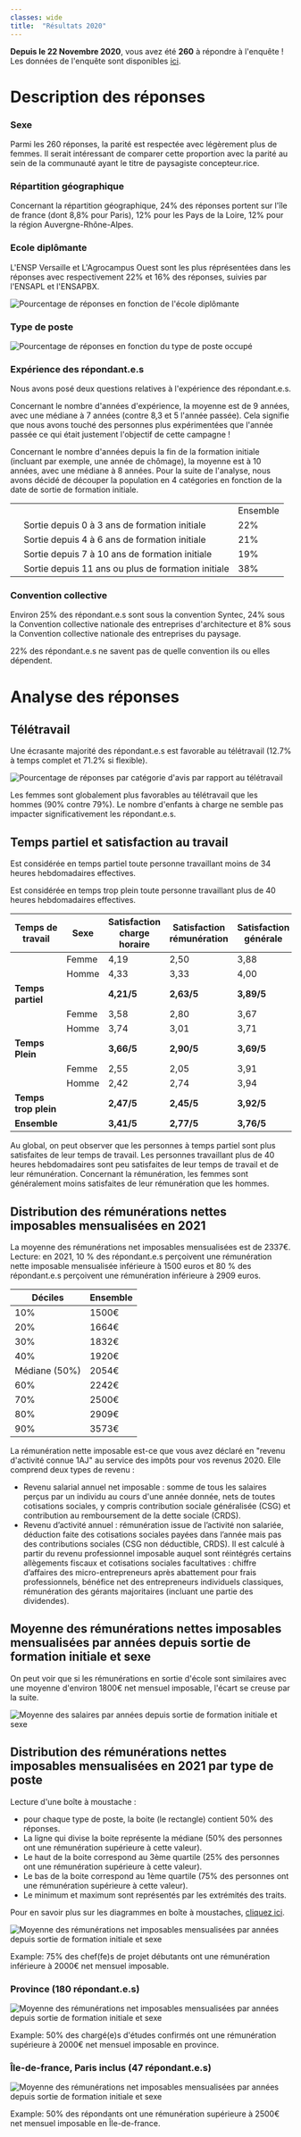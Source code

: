 ```yaml
---
classes: wide
title:  "Résultats 2020"
---
```

**Depuis le 22 Novembre 2020**, vous avez été **260** à répondre à l'enquête !
Les données de l'enquête sont disponibles [ici](https://github.com/pocman/etude-salariale-paysagiste-concepteur/blob/master/etude_salaire_2020___paysagiste_concepteur.csv).

# Description des réponses
### Sexe
Parmi les 260 réponses, la parité est respectée avec légèrement plus de femmes. 
Il serait intéressant de comparer cette proportion avec la parité au sein de la communauté ayant le titre de paysagiste concepteur.rice.

### Répartition géographique
Concernant la répartition géographique, 24% des réponses portent sur l'île de france (dont 8,8% pour Paris), 12% pour les Pays de la Loire, 12% pour la région Auvergne-Rhône-Alpes.

### Ecole diplômante
L'ENSP Versaille et L'Agrocampus Ouest sont les plus réprésentées dans les réponses avec respectivement 22% et 16% des réponses, suivies par l'ENSAPL et l'ENSAPBX.

![Pourcentage de réponses en fonction de l'école diplômante](/etude-salariale-paysagiste-concepteur/assets/images/2020/count_ecole.png)

### Type de poste
![Pourcentage de réponses en fonction du type de poste occupé](/etude-salariale-paysagiste-concepteur/assets/images/2020/type_poste.png)

### Expérience des répondant.e.s
Nous avons posé deux questions relatives à l'expérience des répondant.e.s.

Concernant le nombre d'années d'expérience, la moyenne est de 9 années, avec une médiane à 7 années (contre 8,3 et 5 l'année passée). Cela signifie que nous avons touché des personnes plus expérimentées que l'année passée ce qui était justement l'objectif de cette campagne !


Concernant le nombre d'années depuis la fin de la formation initiale (incluant par exemple, une année de chômage), la moyenne est à 10 années, avec une médiane à 8 années.
Pour la suite de l'analyse, nous avons décidé de découper la population en 4 catégories en fonction de la date de sortie de formation initiale.

|   |                                                    | |
|---|----------------------------------------------------|---------------|
|   |                                                    | Ensemble      |
|   | Sortie depuis 0 à 3 ans de formation initiale      | 22%           |
|   | Sortie depuis 4 à 6 ans de formation initiale      | 21%         | 
|   | Sortie depuis 7 à 10 ans de formation initiale     | 19%         | 
|   | Sortie depuis 11 ans ou plus de formation initiale | 38%           |

### Convention collective
Environ 25% des répondant.e.s sont sous la convention Syntec, 24% sous la Convention collective nationale des entreprises d'architecture et 8% sous la Convention collective nationale des entreprises du paysage.

22% des répondant.e.s ne savent pas de quelle convention ils ou elles dépendent.

# Analyse des réponses
## Télétravail
Une écrasante majorité des répondant.e.s est favorable au télétravail (12.7% à temps complet et 71.2% si flexible). 

![Pourcentage de réponses par catégorie d'avis par rapport au télétravail](/etude-salariale-paysagiste-concepteur/assets/images/2020/remote.png)

Les femmes sont globalement plus favorables au télétravail que les hommes (90% contre 79%).
Le nombre d'enfants à charge ne semble pas impacter significativement les répondant.e.s.


## Temps partiel et satisfaction au travail
Est considérée en temps partiel toute personne travaillant moins de 34 heures hebdomadaires effectives.

Est considérée en temps trop plein toute personne travaillant plus de 40 heures hebdomadaires effectives.

| Temps de travail | Sexe | Satisfaction charge horaire | Satisfaction rémunération | Satisfaction générale | % de réponses |
|---|---|---|---|---|---|
|  | Femme | 4,19 | 2,50 | 3,88 | 7,37% |
|  | Homme | 4,33 | 3,33 | 4,00 | 1,38% |
| **Temps partiel** |  | **4,21/5** | **2,63/5** | **3,89/5** | 8,76% |
| | Femme | 3,58 | 2,80 | 3,67 | 35,02% |
|  | Homme | 3,74 | 3,01 | 3,71 | 31,80% |
| **Temps Plein** |  | **3,66/5** | **2,90/5** | **3,69/5** | 66,82% |
| | Femme | 2,55 | 2,05 | 3,91 | 10,14% |
|  | Homme | 2,42 | 2,74 | 3,94 | 14,29% |
| **Temps trop plein** |  | **2,47/5** | **2,45/5** | **3,92/5** | 24,42% |
| **Ensemble** |  | **3,41/5** | **2,77/5** | **3,76/5** | 100,00% |

Au global, on peut observer que les personnes à temps partiel sont plus satisfaites de leur temps de travail.
Les personnes travaillant plus de 40 heures hebdomadaires sont peu satisfaites de leur temps de travail et de leur rémunération. Concernant la rémunération, les femmes sont généralement moins satisfaites de leur rémunération que les hommes.

## Distribution des rémunérations nettes imposables mensualisées en 2021

La moyenne des rémunérations net imposables mensualisées est de 2337€.
Lecture: en 2021, 10 % des répondant.e.s perçoivent une rémunération nette imposable mensualisée inférieure à 1500 euros 
et 80 % des répondant.e.s perçoivent une rémunération inférieure à 2909 euros.

| Déciles | Ensemble |
|---|---|
| 10% | 1500€ |
| 20% | 1664€ |
| 30% | 1832€ |
| 40% | 1920€ |
| Médiane (50%) | 2054€ |
| 60% | 2242€ |
| 70% | 2500€ |
| 80% | 2909€ |
| 90% | 3573€ |

La rémunération nette imposable est-ce que vous avez déclaré en "revenu d'activité connue 1AJ" au service des impôts pour vos revenus 2020.
Elle comprend deux types de revenu :
* Revenu salarial annuel net imposable : somme de tous les salaires perçus par un individu au cours d'une année donnée, nets de toutes cotisations sociales, y compris contribution sociale généralisée (CSG) et contribution au remboursement de la dette sociale (CRDS).
* Revenu d’activité annuel : rémunération issue de l’activité non salariée, déduction faite des cotisations sociales payées dans l’année mais pas des contributions sociales (CSG non déductible, CRDS). Il est calculé à partir du revenu professionnel imposable auquel sont réintégrés certains allègements fiscaux et cotisations sociales facultatives : chiffre d’affaires des micro-entrepreneurs après abattement pour frais professionnels, bénéfice net des entrepreneurs individuels classiques, rémunération des gérants majoritaires (incluant une partie des dividendes).

## Moyenne des rémunérations nettes imposables mensualisées par années depuis sortie de formation initiale et sexe

On peut voir que si les rémunérations en sortie d'école sont similaires avec une moyenne d'environ 1800€ net mensuel imposable, l'écart se creuse par la suite.

![Moyenne des salaires par années depuis sortie de formation initiale et sexe](/etude-salariale-paysagiste-concepteur/assets/images/2020/rem_sexe.png)

## Distribution des rémunérations nettes imposables mensualisées en 2021 par type de poste

Lecture d'une boîte à moustache :
* pour chaque type de poste, la boite (le rectangle) contient 50% des réponses. 
* La ligne qui divise la boite représente la médiane (50% des personnes ont une rémunération supérieure à cette valeur).
* Le haut de la boite correspond au 3ème quartile (25% des personnes ont une rémunération supérieure à cette valeur).
* Le bas de la boite correspond au 1ème quartile (75% des personnes ont une rémunération supérieure à cette valeur).
* Le minimum et maximum sont représentés par les extrémités des traits.

Pour en savoir plus sur les diagrammes en boîte à moustaches, [cliquez ici](https://fr.wikipedia.org/wiki/Bo%C3%AEte_%C3%A0_moustaches).

![Moyenne des rémunérations net imposables mensualisées par années depuis sortie de formation initiale et sexe](/etude-salariale-paysagiste-concepteur/assets/images/2020/rem_france.png)

Example: 75% des chef(fe)s de projet débutants ont une rémunération inférieure à 2000€ net mensuel imposable.

### Province (180 répondant.e.s)

![Moyenne des rémunérations net imposables mensualisées par années depuis sortie de formation initiale et sexe](/etude-salariale-paysagiste-concepteur/assets/images/2020/province.png)

Example: 50% des chargé(e)s d'études confirmés ont une rémunération supérieure à 2000€ net mensuel imposable en province.

### Île-de-france, Paris inclus (47 répondant.e.s)

![Moyenne des rémunérations net imposables mensualisées par années depuis sortie de formation initiale et sexe](/etude-salariale-paysagiste-concepteur/assets/images/2020/ile-de-france.png)

Example: 50% des répondants ont une rémunération supérieure à 2500€ net mensuel imposable en Île-de-france.
